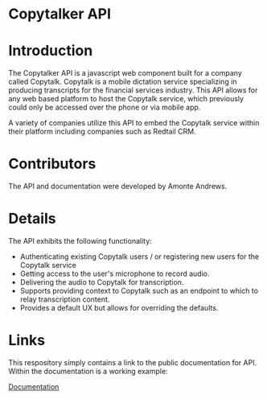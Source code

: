 # Copytalker API
# Introduction
The Copytalker API is a javascript web component built for a company called Copytalk. Copytalk is a mobile dictation service specializing in producing transcripts for the financial services industry. This API allows for any web based platform to host the Copytalk service, which previously could only be accessed over the phone or via mobile app.

A variety of companies utilize this API to embed the Copytalk service within their platform including companies such as Redtail CRM.

# Contributors
The API and documentation were developed by Amonte Andrews.

# Details
The API exhibits the following functionality:
- Authenticating existing Copytalk users / or registering new users for the Copytalk service
- Getting access to the user's microphone to record audio.
- Delivering the audio to Copytalk for transcription.
- Supports providing context to Copytalk such as an endpoint to which to relay transcription content.
- Provides a default UX but allows for overriding the defaults.

# Links
This respository simply contains a link to the public documentation for API. Within the documentation is a working example:

[Documentation](https://download.copytalk.com/copytalker/copytalker.html)
